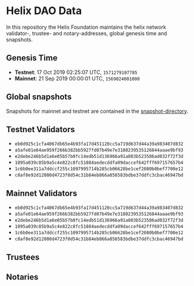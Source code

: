 # Helix DAO Data

In this repository the Helix Foundation maintains the helix network validator-, trustee- and notary-addresses, global genesis time and snapshots.

## Genesis Time

- **Testnet**: 17 Oct 2019 02:25:07 UTC, `1571279107785`
- **Mainnet**: 21 Sep 2019 00:00:01 UTC,  `1569024001000`

## Global snapshots

Snapshots for mainnet and testnet are contained in the [snapshot-directory](https://github.com/HelixNetwork/helix-dao-data/tree/master/snapshots).

## Testnet Validators

- `eb0d925c1cfa4067db65e4b93fa17d451120cc5a719d637d44a39a983407d832`
- `a5afe01e64ae959f266b382bb5927fd07b49e7e3180239535126844aaae9bf93`
- `e2debe246b5d1a6e05b57b0fc14edb51d136966a91a803b523586ad032f72f3d`
- `1895a039c85b9a5c4e822c8fc51884aedecddfa09daccef642fff697157657b4`
- `1c6b0ee311a7ddccf255c1097995714b285cb06628be1cef2080b0bef7700e12`
- `c8af8e92d12080d4723f0d54c31b84eb866a856583bdbe37ddfc3cbac46947bd`

## Mainnet Validators

- `eb0d925c1cfa4067db65e4b93fa17d451120cc5a719d637d44a39a983407d832`
- `a5afe01e64ae959f266b382bb5927fd07b49e7e3180239535126844aaae9bf93`
- `e2debe246b5d1a6e05b57b0fc14edb51d136966a91a803b523586ad032f72f3d`
- `1895a039c85b9a5c4e822c8fc51884aedecddfa09daccef642fff697157657b4`
- `1c6b0ee311a7ddccf255c1097995714b285cb06628be1cef2080b0bef7700e12`
- `c8af8e92d12080d4723f0d54c31b84eb866a856583bdbe37ddfc3cbac46947bd`

## Trustees

## Notaries
